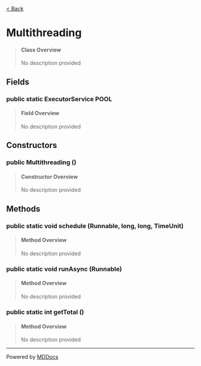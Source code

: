 [< Back](..)
# Multithreading #
>#### Class Overview ####
>No description provided
## Fields ##
### public static ExecutorService POOL ###
>#### Field Overview ####
>No description provided
>
## Constructors ##
### public Multithreading () ###
>#### Constructor Overview ####
>No description provided
>
## Methods ##
### public static void schedule (Runnable, long, long, TimeUnit) ###
>#### Method Overview ####
>No description provided
>
### public static void runAsync (Runnable) ###
>#### Method Overview ####
>No description provided
>
### public static int getTotal () ###
>#### Method Overview ####
>No description provided
>

---
Powered by [MDDocs](https://github.com/VRCube/MDDocs)